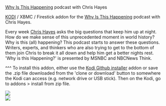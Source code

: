 <a href="https://art19.com/shows/why-is-this-happening-with-chris-hayes">Why Is This Happening</a> podcast with Chris Hayes

<a href="kodi.tv">KODI<a> / XBMC / Firestick addon for the <a href="https://art19.com/shows/why-is-this-happening-with-chris-hayes">Why Is This Happening</a> podcast with Chris Hayes.<br>

Every week <a href="https://art19.com/shows/why-is-this-happening-with-chris-hayes">Chris Hayes</a> asks the big questions that keep him up at night. How do we make sense of this unprecedented moment in world history? Why is this (all) happening? This podcast starts to answer these questions. Writers, experts, and thinkers who are also trying to get to the bottom of them join Chris to break it all down and help him get a better nights rest. 'Why is this Happening?' is presented by MSNBC and NBCNews Think.<br>

^^^ To install this addon, either use the <a href="https://www.tvaddons.co/github-browser-kodi/">Kodi Github installer</a> addon or save the .zip file downloaded from the 'clone or download' button to somewhere the Kodi can access (e.g. network drive or USB stick). Then on the Kodi, go to addons > install from zip file.<br>

<a href="https://art19.com/shows/why-is-this-happening-with-chris-hayes"><img src="https://content.production.cdn.art19.com/images/0e/41/9a/39/0e419a39-8b77-4fe4-b948-93852db63118/4548cbd9d993aa7f75a56a6e9d03e290551b3fae7b2e8fa05d694611f504fecbe0aa37243ec306c1bcf35bf14f57a24148e9efc305106273722c6514f23d913c.jpeg">
<br><a href="http://www.kodi.tv"><img src="https://kodi.tv/sites/default/files/page/field_image/about--devices.jpg">
